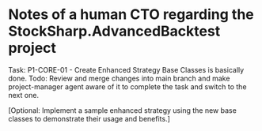 # Notes of a human CTO regarding the StockSharp.AdvancedBacktest project

Task: P1-CORE-01 - Create Enhanced Strategy Base Classes is basically done.
Todo: Review and merge changes into main branch and make project-manager agent aware of it to complete the task and switch to the next one.

[Optional: Implement a sample enhanced strategy using the new base classes to demonstrate their usage and benefits.]
